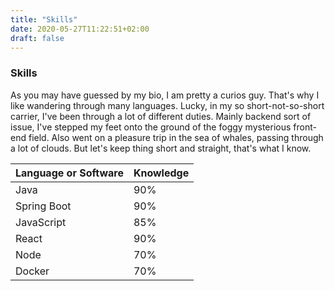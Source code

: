 ```yaml
---
title: "Skills"
date: 2020-05-27T11:22:51+02:00
draft: false
---
```


### Skills

As you may have guessed by my bio, I am pretty a curios guy. That's why I like wandering through many languages.
Lucky, in my so short-not-so-short carrier, I've been through a lot of different duties.
Mainly backend sort of issue, I've stepped my feet onto the ground of the foggy mysterious front-end field.
Also went on a pleasure trip in the sea of whales, passing through a lot of clouds.
But let's keep thing short and straight, that's what I know.

| Language or Software | Knowledge |
| -------------------- | --------- |
| Java                 | 90%       |
| Spring Boot          | 90%       |
| JavaScript           | 85%       |
| React                | 90%       |
| Node                 | 70%       |
| Docker               | 70%       |
